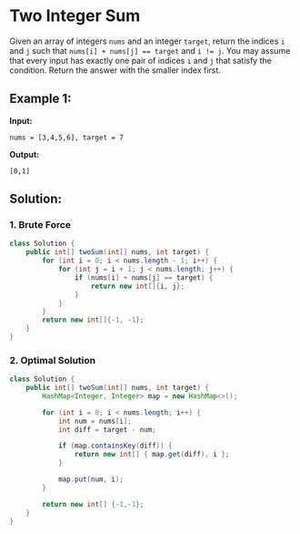 
# Two Integer Sum

Given an array of integers `nums` and an integer `target`, return the indices `i` and `j` such that `nums[i] + nums[j] == target` and `i != j`.
You may assume that every input has exactly one pair of indices `i` and `j` that satisfy the condition.
Return the answer with the smaller index first.

## Example 1:

**Input:**
```
nums = [3,4,5,6], target = 7
```

**Output:**
```
[0,1]
```

## Solution:
### 1. Brute Force
```java
class Solution {
    public int[] twoSum(int[] nums, int target) {
        for (int i = 0; i < nums.length - 1; i++) {
            for (int j = i + 1; j < nums.length; j++) {
                if (nums[i] + nums[j] == target) {
                    return new int[]{i, j};
                }
            }
        }
        return new int[]{-1, -1};
    }
}
```

### 2. Optimal Solution
```java
class Solution {
    public int[] twoSum(int[] nums, int target) {
        HashMap<Integer, Integer> map = new HashMap<>();

        for (int i = 0; i < nums.length; i++) {
            int num = nums[i];
            int diff = target - num;

            if (map.containsKey(diff)) {
                return new int[] { map.get(diff), i };
            }

            map.put(num, i);
        }

        return new int[] {-1,-1};
    }
}
```